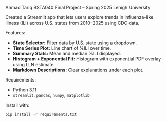 Ahmad Tariq
BSTA040 Final Project – Spring 2025
Lehigh University

Created a Streamlit app that lets users explore trends in influenza-like illness (ILI) across U.S. states from 2010–2025 using CDC data.

Features:
- **State Selector:** Filter data by U.S. state using a dropdown.
- **Time Series Plot:** Line chart of %ILI over time.
- **Summary Stats:** Mean and median %ILI displayed.
- **Histogram + Exponential Fit:** Histogram with exponential PDF overlay using LLN estimate.
- **Markdown Descriptions:** Clear explanations under each plot.

Requirements:
- Python 3.11  
- `streamlit`, `pandas`, `numpy`, `matplotlib`

Install with:
```bash
pip install -r requirements.txt


